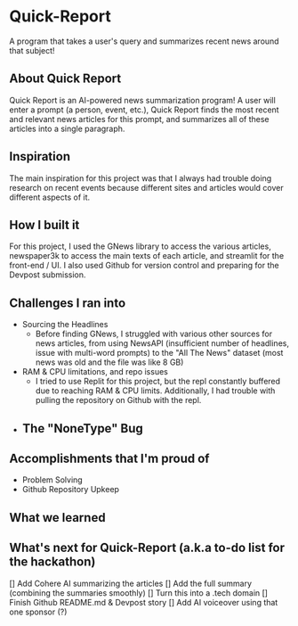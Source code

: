 # Quick-Report
A program that takes a user's query and summarizes recent news around that subject!

## About Quick Report
Quick Report is an AI-powered news summarization program! A user will enter a prompt (a person, event, etc.), Quick Report finds the most recent and relevant news articles for this prompt, and summarizes all of these articles into a single paragraph.

## Inspiration
The main inspiration for this project was that I always had trouble doing research on recent events because different sites and articles would cover different aspects of it.

## How I built it
For this project, I used the GNews library to access the various articles, newspaper3k to access the main texts of each article, and streamlit for the front-end / UI. I also used Github for version control and preparing for the Devpost submission.

## Challenges I ran into
- Sourcing the Headlines
    - Before finding GNews, I struggled with various other sources for news articles, from using NewsAPI (insufficient number of headlines, issue with multi-word prompts) to the "All The News" dataset (most news was old and the file was like 8 GB)
- RAM & CPU limitations, and repo issues
    - I tried to use Replit for this project, but the repl constantly buffered due to reaching RAM & CPU limits. Additionally, I had trouble with pulling the repository on Github with the repl.
- The "NoneType" Bug
    - 

## Accomplishments that I'm proud of
- Problem Solving
- Github Repository Upkeep


## What we learned

## What's next for Quick-Report (a.k.a to-do list for the hackathon)
[] Add Cohere AI summarizing the articles
[] Add the full summary (combining the summaries smoothly)
[] Turn this into a .tech domain
[] Finish Github README.md & Devpost story
[] Add AI voiceover using that one sponsor (?)